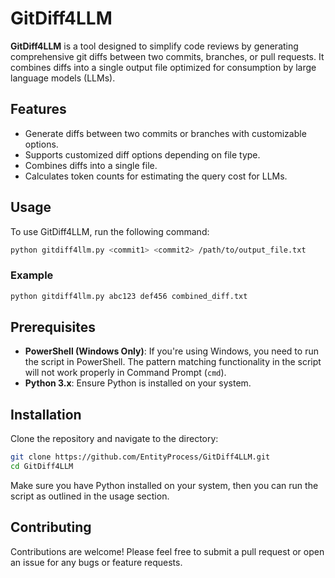 
# GitDiff4LLM

**GitDiff4LLM** is a tool designed to simplify code reviews by generating comprehensive git diffs between two commits, branches, or pull requests. It combines diffs into a single output file optimized for consumption by large language models (LLMs).

## Features

- Generate diffs between two commits or branches with customizable options.
- Supports customized diff options depending on file type.
- Combines diffs into a single file.
- Calculates token counts for estimating the query cost for LLMs.

## Usage

To use GitDiff4LLM, run the following command:

```bash
python gitdiff4llm.py <commit1> <commit2> /path/to/output_file.txt
```

### Example

```bash
python gitdiff4llm.py abc123 def456 combined_diff.txt
```

## Prerequisites

- **PowerShell (Windows Only)**: If you're using Windows, you need to run the script in PowerShell. The pattern matching functionality in the script will not work properly in Command Prompt (`cmd`).
- **Python 3.x**: Ensure Python is installed on your system.

## Installation

Clone the repository and navigate to the directory:

```bash
git clone https://github.com/EntityProcess/GitDiff4LLM.git
cd GitDiff4LLM
```

Make sure you have Python installed on your system, then you can run the script as outlined in the usage section.

## Contributing

Contributions are welcome! Please feel free to submit a pull request or open an issue for any bugs or feature requests.